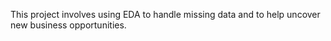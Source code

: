 This project involves using EDA to handle missing data and to help uncover new business opportunities.

